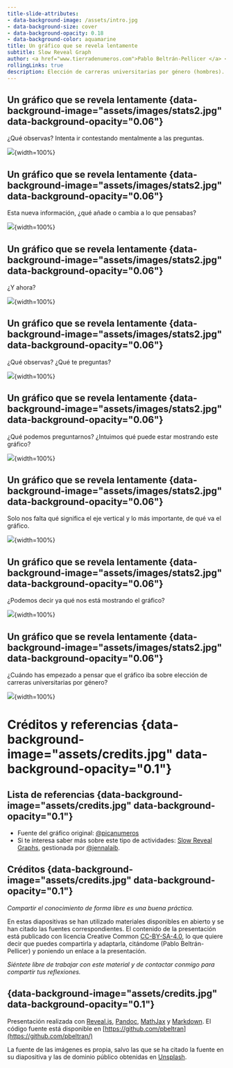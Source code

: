 ```yaml
---
title-slide-attributes:
- data-background-image: /assets/intro.jpg
- data-background-size: cover
- data-background-opacity: 0.18
- data-background-color: aquamarine
title: Un gráfico que se revela lentamente
subtitle: Slow Reveal Graph
author: <a href="www.tierradenumeros.com">Pablo Beltrán-Pellicer </a> <br>  <a href="https://twitter.com/pbeltranp">@pbeltranp</a>
rollingLinks: true
description: Elección de carreras universitarias por género (hombres). Materiales distribuidos bajo licencia CC-BY-SA-4.0 
---
```


## Un gráfico que se revela lentamente {data-background-image="assets/images/stats2.jpg" data-background-opacity="0.06"}

¿Qué observas? Intenta ir contestando mentalmente a las preguntas.

![](assets/images/hombres1.jpg){width=100%}

## Un gráfico que se revela lentamente {data-background-image="assets/images/stats2.jpg" data-background-opacity="0.06"}

Esta nueva información, ¿qué añade o cambia a lo que pensabas?

![](assets/images/hombres2.jpg){width=100%}

## Un gráfico que se revela lentamente {data-background-image="assets/images/stats2.jpg" data-background-opacity="0.06"}

¿Y ahora?

![](assets/images/hombres3.jpg){width=100%}

## Un gráfico que se revela lentamente {data-background-image="assets/images/stats2.jpg" data-background-opacity="0.06"}

¿Qué observas? ¿Qué te preguntas?

![](assets/images/hombres4.jpg){width=100%}

## Un gráfico que se revela lentamente {data-background-image="assets/images/stats2.jpg" data-background-opacity="0.06"}

¿Qué podemos preguntarnos? ¿Intuimos qué puede estar mostrando este gráfico?

![](assets/images/hombres5.jpg){width=100%}

## Un gráfico que se revela lentamente {data-background-image="assets/images/stats2.jpg" data-background-opacity="0.06"}

Solo nos falta qué significa el eje vertical y lo más importante, de qué va el gráfico.

![](assets/images/hombres6.jpg){width=100%}

## Un gráfico que se revela lentamente {data-background-image="assets/images/stats2.jpg" data-background-opacity="0.06"}

¿Podemos decir ya qué nos está mostrando el gráfico?

![](assets/images/hombres7.jpg){width=100%}

## Un gráfico que se revela lentamente {data-background-image="assets/images/stats2.jpg" data-background-opacity="0.06"}

¿Cuándo has empezado a pensar que el gráfico iba sobre elección de carreras universitarias por género?

![](assets/images/hombres8.jpg){width=100%}


# Créditos y referencias {data-background-image="assets/credits.jpg" data-background-opacity="0.1"}

## Lista de referencias {data-background-image="assets/credits.jpg" data-background-opacity="0.1"}

- Fuente del gráfico original: [\@picanumeros](https://picanumeros.wordpress.com/2019/12/09/brecha-de-genero-en-los-estudios-evolucion-del-de-hombres-matriculadas-en-carreras-universitarias-publicas-desde-1985-a-2014/)
- Si te interesa saber más sobre este tipo de actividades: [Slow Reveal Graphs](https://slowrevealgraphs.com/), gestionada por [\@jennalaib](https://twitter.com/jennalaib).

## Créditos {data-background-image="assets/credits.jpg" data-background-opacity="0.1"}

_Compartir el conocimiento de forma libre es una buena práctica._

En estas diapositivas se han utilizado materiales disponibles en abierto y se han citado las fuentes correspondientes. El contenido de la presentación está publicado con licencia Creative Common [CC-BY-SA-4.0](https://creativecommons.org/licenses/by-sa/4.0/legalcode.es), lo que quiere decir que puedes compartirla y adaptarla, citándome (Pablo Beltrán-Pellicer) y poniendo un enlace a la presentación.

_Siéntete libre de trabajar con este material y de contactar conmigo para compartir tus reflexiones._

## {data-background-image="assets/credits.jpg" data-background-opacity="0.1"}

Presentación realizada con  <a href="https://revealjs.com/#/">Reveal.js</a>, <a href="https://pandoc.org/">Pandoc</a>, <a href="https://www.mathjax.org/">MathJax</a> y <a href="https://www.markdownguide.org/">Markdown</a>. El código fuente está disponible en [https://github.com/pbeltran](https://github.com/pbeltran/)

La fuente de las imágenes es propia, salvo las que se ha citado la fuente en su diapositiva y las de dominio público obtenidas en [Unsplash](https://unsplash.com).




